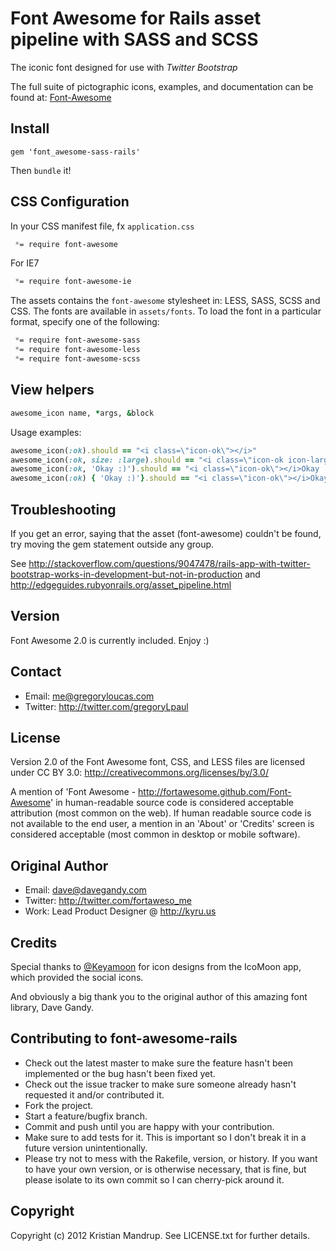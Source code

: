 # Font Awesome for Rails asset pipeline with SASS and SCSS

The iconic font designed for use with _Twitter Bootstrap_

The full suite of pictographic icons, examples, and documentation can be found at:
[Font-Awesome](http://gregoryloucas.github.com/Font-Awesome-More/)

## Install

`gem 'font_awesome-sass-rails'`

Then `bundle` it!

## CSS Configuration

In your CSS manifest file, fx `application.css`

```css
 *= require font-awesome
```

For IE7

```css
 *= require font-awesome-ie
```

The assets contains the `font-awesome` stylesheet in: LESS, SASS, SCSS and CSS.
The fonts are available in `assets/fonts`. To load the font in a particular format, specify one of the following:

```css
 *= require font-awesome-sass
 *= require font-awesome-less
 *= require font-awesome-scss
```

## View helpers

```ruby
awesome_icon name, *args, &block
```

Usage examples:

```ruby
awesome_icon(:ok).should == "<i class=\"icon-ok\"></i>"
awesome_icon(:ok, size: :large).should == "<i class=\"icon-ok icon-large\"></i>"
awesome_icon(:ok, 'Okay :)').should == "<i class=\"icon-ok\"></i>Okay :)"
awesome_icon(:ok) { 'Okay :)'}.should == "<i class=\"icon-ok\"></i>Okay :)"
```

## Troubleshooting

If you get an error, saying that the asset (font-awesome) couldn't be found, try moving the gem statement outside any group.

See http://stackoverflow.com/questions/9047478/rails-app-with-twitter-bootstrap-works-in-development-but-not-in-production and http://edgeguides.rubyonrails.org/asset_pipeline.html

## Version

Font Awesome 2.0 is currently included. Enjoy :)

## Contact
- Email: me@gregoryloucas.com
- Twitter: http://twitter.com/gregoryLpaul

## License

Version 2.0 of the Font Awesome font, CSS, and LESS files are licensed under CC BY 3.0:
http://creativecommons.org/licenses/by/3.0/

A mention of 'Font Awesome - http://fortawesome.github.com/Font-Awesome'
in human-readable source code is considered acceptable attribution (most common on the
web). If human readable source code is not available to the end user, a mention in an 'About' or 'Credits' screen is considered acceptable (most common in desktop or mobile software).

## Original Author
- Email: dave@davegandy.com
- Twitter: http://twitter.com/fortaweso_me
- Work: Lead Product Designer @ http://kyru.us

## Credits
Special thanks to [@Keyamoon](http://twitter.com/keyamoon/) for icon designs from the IcoMoon app, which provided the social icons.

And obviously a big thank you to the original author of this amazing font library, Dave Gandy.

## Contributing to font-awesome-rails
 
* Check out the latest master to make sure the feature hasn't been implemented or the bug hasn't been fixed yet.
* Check out the issue tracker to make sure someone already hasn't requested it and/or contributed it.
* Fork the project.
* Start a feature/bugfix branch.
* Commit and push until you are happy with your contribution.
* Make sure to add tests for it. This is important so I don't break it in a future version unintentionally.
* Please try not to mess with the Rakefile, version, or history. If you want to have your own version, or is otherwise necessary, that is fine, but please isolate to its own commit so I can cherry-pick around it.

## Copyright

Copyright (c) 2012 Kristian Mandrup. See LICENSE.txt for
further details.

